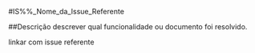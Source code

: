 
#IS%%_Nome_da_Issue_Referente

##Descrição
descrever qual funcionalidade  ou documento foi resolvido.

linkar com issue referente
